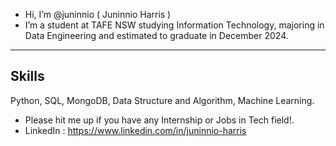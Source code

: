 -  Hi, I’m @juninnio ( Juninnio Harris )
-  I’m a student at TAFE NSW studying Information Technology, majoring in Data Engineering and estimated to graduate in December 2024.
----------------------------------------------------
Skills
------
Python, SQL, MongoDB, Data Structure and Algorithm, Machine Learning.

-  Please hit me up if you have any Internship or Jobs in Tech field!.
-  LinkedIn : https://www.linkedin.com/in/juninnio-harris

<!---
juninnio/juninnio is a ✨ special ✨ repository because its `README.md` (this file) appears on your GitHub profile.
You can click the Preview link to take a look at your changes.
--->

